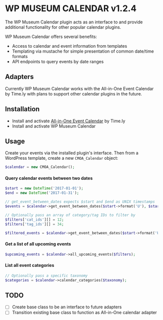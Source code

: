 # WP MUSEUM CALENDAR v1.2.4

The WP Museum Calendar plugin acts as an interface to and provide additional functionality for other popular calendar plugins.

WP Museum Calendar offers several benefits:

* Access to calendar and event information from templates
* Templating via mustache for simple presentation of common date/time formats
* API endpoints to query events by date ranges

## Adapters

Currently WP Museum Calendar works with the All-in-One Event Calendar by Time.ly with plans to support other calendar plugins in the future.

## Installation

* Install and activate [All-in-One Event Calendar](https://wordpress.org/plugins/all-in-one-event-calendar/) by Time.ly
* Install and activate WP Museum Calendar

## Usage

Create your events via the installed plugin's interface. Then from a WordPress template, create a new `CMOA_Calendar` object:

```php
$calendar = new CMOA_Calendar();
```

#### Query calendar events between two dates

```php
$start = new DateTime('2017-01-01');
$end = new DateTime('2017-01-31');

// get_event_between_dates expects $start and $end as UNIX timestamps
$events = $calendar->get_event_between_dates($start->format('U'), $start->format('U'));

// Optionally pass an array of category/tag IDs to filter by
$filters['cat_ids'][] = 12;
$filters['tag_ids'][] = 34;

$filtered_events = $calendar->get_event_between_dates($start->format('U'), $start->format('U'), $filters);
```

#### Get a list of all upcoming events

```php
$upcoming_events = $calendar->all_upcoming_events($filters);
```

#### List all event categories
```php
// Optionally pass a specific taxonomy
$categories = $calendar->calendar_categories($taxonomy);
```

## TODO

- [ ] Create base class to be an interface to future adapters
- [ ] Transition existing base class to function as All-in-One calendar adapter
